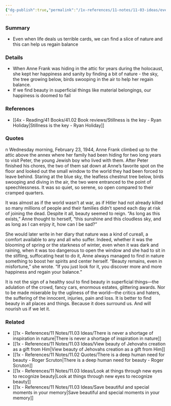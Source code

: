 ```yaml
---
{"dg-publish":true,"permalink":"/1x-references/11-notes/11-03-ideas/even-in-adversity-find-beauty-in-nature/","title":"Even in adversity, find beauty in nature","created":"2024-03-13T21:11:38.857+03:00","updated":"2024-03-13T21:16:16.778+03:00"}
---
```



### Summary
- Even when life deals us terrible cards, we can find a slice of nature and this can help us regain balance

### Details
- When Anne Frank was hiding in the attic for years during the holocaust, she kept her happiness and sanity by finding a bit of nature - the sky, the tree growing below, birds swooping in the air to help her regain balance.
- If we find beauty in superficial things like material belongings, our happiness is doomed to fail

### References
- [[4x - Reading/41 Books/41.02 Book reviews/Stillness is the key - Ryan Holiday\|Stillness is the key - Ryan Holiday]]

### Quotes
n Wednesday morning, February 23, 1944, Anne Frank climbed up to the attic above the annex where her family had been hiding for two long years to visit Peter, the young Jewish boy who lived with them. After Peter finished his chores, the two of them sat down at Anne’s favorite spot on the floor and looked out the small window to the world they had been forced to leave behind. Staring at the blue sky, the leafless chestnut tree below, birds swooping and diving in the air, the two were entranced to the point of speechlessness. It was so quiet, so serene, so open compared to their cramped quarters.

It was almost as if the world wasn’t at war, as if Hitler had not already killed so many millions of people and their families didn’t spend each day at risk of joining the dead. Despite it all, beauty seemed to reign. “As long as this exists,” Anne thought to herself, “this sunshine and this cloudless sky, and as long as I can enjoy it, how can I be sad?”

She would later write in her diary that nature was a kind of cureall, a comfort available to any and all who suffer. Indeed, whether it was the blooming of spring or the starkness of winter, even when it was dark and raining, when it was too dangerous to open the window and she had to sit in the stifling, suffocating heat to do it, Anne always managed to find in nature something to boost her spirits and center herself. “Beauty remains, even in misfortune,” she wrote. “If you just look for it, you discover more and more happiness and regain your balance.”

It is not the sign of a healthy soul to find beauty in superficial things—the adulation of the crowd, fancy cars, enormous estates, glittering awards. Nor to be made miserable by the ugliness of the world—the critics and haters, the suffering of the innocent, injuries, pain and loss. It is better to find beauty in all places and things. Because it does surround us. And will nourish us if we let it.


### Related
- [[1x - References/11 Notes/11.03 Ideas/There is never a shortage of inspiration in nature\|There is never a shortage of inspiration in nature]]
- [[1x - References/11 Notes/11.03 Ideas/View beauty of Jehovahs creation as a gift from Him\|View beauty of Jehovahs creation as a gift from Him]]
- [[1x - References/11 Notes/11.02 Quotes/There is a deep human need for beauty - Roger Scruton\|There is a deep human need for beauty - Roger Scruton]]
- [[1x - References/11 Notes/11.03 Ideas/Look at things through new eyes to recognize beauty\|Look at things through new eyes to recognize beauty]]
- [[1x - References/11 Notes/11.03 Ideas/Save beautiful and special moments in your memory\|Save beautiful and special moments in your memory]]
